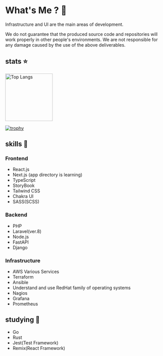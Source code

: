 # What's Me ? 🐍

Infrastructure and UI are the main areas of development.

We do not guarantee that the produced source code and repositories will work properly in other people's environments. We are not responsible for any damage caused by the use of the above deliverables.

## stats ⭐️
<p align="left"> 
  <img alt="Top Langs" height="150px" src="https://github-readme-stats.vercel.app/api/top-langs/?username=n4rvs3&layout=compact&show_icons=true&theme=onedark" />
</p>

[![trophy](https://github-profile-trophy.vercel.app/?username=n4rvs3&theme=onedark)](https://github.com/ryo-ma/github-profile-trophy)

## skills 📄

### Frontend

- React.js
- Next.js (app directory is learning)
- TypeScript
- StoryBook
- Tailwind CSS
- Chakra UI
- SASS(SCSS)

### Backend

- PHP
- Laravel(ver.8)
- Node.js
- FastAPI
- Django

### Infrastructure

- AWS Various Services
- Terraform
- Ansible
- Understand and use RedHat family of operating systems
- Nagios
- Grafana
- Prometheus

## studying 👀

- Go
- Rust
- Jest(Test Framework)
- Remix(React Framework)
